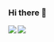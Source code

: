 ### Hi there 👋

<!--
**geoffrey45/geoffrey45** is a ✨ _special_ ✨ repository because its `README.md` (this file) appears on your GitHub profile.

Here are some ideas to get you started:

- 🔭 I’m currently working on ... Polishing my python skills
- 🌱 I’m currently learning ... NodeJS
- 👯 I’m looking to collaborate on ... Django projects
- 🤔 I’m looking for help with ... AngularJS
- 💬 Ask me about ... Python
- 📫 How to reach me: ... geoffreymungai45@gmail.com
- 😄 Pronouns: ... He/Him
- ⚡ Fun fact: ... I do knife throwing as a hobby
-->
<a href="https://github.com/anuraghazra/github-readme-stats">
  <img align="left" src="https://github-readme-stats.vercel.app/api?username=geoffrey45&count_private=true&show_icons=true" />
</a>
<a href="https://github.com/anuraghazra/convoychat">
  <img align="left" width="auto" height="auto" src="https://github-readme-stats.vercel.app/api/top-langs/?username=geoffrey45&layout=compact" />
</a>
